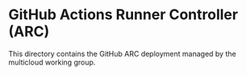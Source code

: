 # GitHub Actions Runner Controller (ARC)

This directory contains the GitHub ARC deployment managed by the
multicloud working group.

